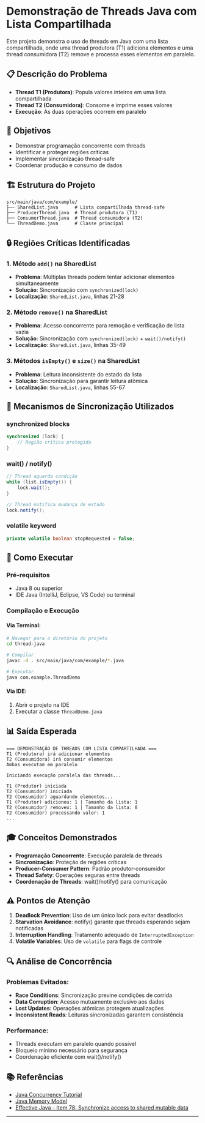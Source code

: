 # Demonstração de Threads Java com Lista Compartilhada

Este projeto demonstra o uso de threads em Java com uma lista compartilhada, onde uma thread produtora (T1) adiciona elementos e uma thread consumidora (T2) remove e processa esses elementos em paralelo.

## 📋 Descrição do Problema

- **Thread T1 (Produtora)**: Popula valores inteiros em uma lista compartilhada
- **Thread T2 (Consumidora)**: Consome e imprime esses valores  
- **Execução**: As duas operações ocorrem em paralelo

## 🎯 Objetivos

- Demonstrar programação concorrente com threads
- Identificar e proteger regiões críticas
- Implementar sincronização thread-safe
- Coordenar produção e consumo de dados

## 🏗️ Estrutura do Projeto

```
src/main/java/com/example/
├── SharedList.java      # Lista compartilhada thread-safe
├── ProducerThread.java  # Thread produtora (T1)
├── ConsumerThread.java  # Thread consumidora (T2)
└── ThreadDemo.java      # Classe principal
```

## 🔒 Regiões Críticas Identificadas

### 1. **Método `add()` na SharedList**
- **Problema**: Múltiplas threads podem tentar adicionar elementos simultaneamente
- **Solução**: Sincronização com `synchronized(lock)`
- **Localização**: `SharedList.java`, linhas 21-28

### 2. **Método `remove()` na SharedList**  
- **Problema**: Acesso concorrente para remoção e verificação de lista vazia
- **Solução**: Sincronização com `synchronized(lock)` + `wait()/notify()`
- **Localização**: `SharedList.java`, linhas 35-49

### 3. **Métodos `isEmpty()` e `size()` na SharedList**
- **Problema**: Leitura inconsistente do estado da lista
- **Solução**: Sincronização para garantir leitura atômica
- **Localização**: `SharedList.java`, linhas 55-67

## 🔧 Mecanismos de Sincronização Utilizados

### **synchronized blocks**
```java
synchronized (lock) {
    // Região crítica protegida
}
```

### **wait() / notify()**
```java
// Thread aguarda condição
while (list.isEmpty()) {
    lock.wait();
}

// Thread notifica mudança de estado  
lock.notify();
```

### **volatile keyword**
```java
private volatile boolean stopRequested = false;
```

## 🚀 Como Executar

### **Pré-requisitos**
- Java 8 ou superior
- IDE Java (IntelliJ, Eclipse, VS Code) ou terminal

### **Compilação e Execução**

#### **Via Terminal:**
```bash
# Navegar para o diretório do projeto
cd thread-java

# Compilar
javac -d . src/main/java/com/example/*.java

# Executar
java com.example.ThreadDemo
```

#### **Via IDE:**
1. Abrir o projeto na IDE
2. Executar a classe `ThreadDemo.java`

## 📊 Saída Esperada

```
=== DEMONSTRAÇÃO DE THREADS COM LISTA COMPARTILHADA ===
T1 (Produtora) irá adicionar elementos
T2 (Consumidora) irá consumir elementos
Ambas executam em paralelo

Iniciando execução paralela das threads...

T1 (Produtor) iniciada
T2 (Consumidor) iniciada
T2 (Consumidor) aguardando elementos...
T1 (Produtor) adicionou: 1 | Tamanho da lista: 1
T2 (Consumidor) removeu: 1 | Tamanho da lista: 0
T2 (Consumidor) processando valor: 1
...
```

## 🎓 Conceitos Demonstrados

- **Programação Concorrente**: Execução paralela de threads
- **Sincronização**: Proteção de regiões críticas
- **Producer-Consumer Pattern**: Padrão produtor-consumidor
- **Thread Safety**: Operações seguras entre threads
- **Coordenação de Threads**: wait()/notify() para comunicação

## ⚠️ Pontos de Atenção

1. **Deadlock Prevention**: Uso de um único lock para evitar deadlocks
2. **Starvation Avoidance**: notify() garante que threads esperando sejam notificadas
3. **Interruption Handling**: Tratamento adequado de `InterruptedException`
4. **Volatile Variables**: Uso de `volatile` para flags de controle

## 🔍 Análise de Concorrência

### **Problemas Evitados:**
- **Race Conditions**: Sincronização previne condições de corrida
- **Data Corruption**: Acesso mutuamente exclusivo aos dados
- **Lost Updates**: Operações atômicas protegem atualizações
- **Inconsistent Reads**: Leituras sincronizadas garantem consistência

### **Performance:**
- Threads executam em paralelo quando possível
- Bloqueio mínimo necessário para segurança
- Coordenação eficiente com wait()/notify()

## 📚 Referências

- [Java Concurrency Tutorial](https://docs.oracle.com/javase/tutorial/essential/concurrency/)
- [Java Memory Model](https://docs.oracle.com/javase/specs/jls/se8/html/jls-17.html)
- [Effective Java - Item 78: Synchronize access to shared mutable data](https://www.oreilly.com/library/view/effective-java-3rd/9780134686097/)

---

